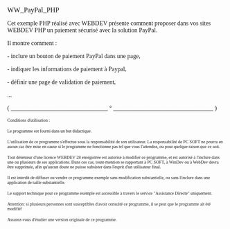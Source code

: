  
<span style="font-family:Arial sans-serif;font-size:16px;">WW\_PayPal\_PHP</span>

  
<span style="font-family:Arial sans-serif;font-size:14px;">Cet exemple PHP réalisé avec WEBDEV présente comment proposer dans vos sites WEBDEV PHP un paiement sécurisé avec la solution PayPal. </span>

<span style="font-family:Arial sans-serif;font-size:14px;">Il montre comment :</span>

<span style="font-family:Arial sans-serif;font-size:14px;">- inclure un bouton de paiement PayPal dans une page,</span>

<span style="font-family:Arial sans-serif;font-size:14px;">- indiquer les informations de paiement à Paypal,</span>

<span style="font-family:Arial sans-serif;font-size:14px;">- définir une page de validation de paiement,</span>

<span style="font-family:Arial sans-serif;font-size:14px;">... </span>

  
  
<span style="font-family:Arial sans-serif;font-size:14px;">( \_\_\_\_\_\_\_\_\_\_\_\_\_\_\_\_\_\_\_\_\_\_\_\_\_\_\_\_\_\_\_\_ ° \_\_\_\_\_\_\_\_\_\_\_\_\_\_\_\_\_\_\_\_\_\_\_\_\_\_\_\_\_\_\_\_\_ )</span>

  
<span style="font-family:Arial sans-serif;font-size:10px;">Conditions d'utilisation :</span>

<span style="font-family:Arial sans-serif;font-size:10px;">Le programme est fourni dans un but didactique.</span>

<span style="font-family:Arial sans-serif;font-size:10px;">L'utilisation de ce programme s'effectue sous la responsabilité de son utilisateur. La responsabilité de PC SOFT ne pourra en aucun cas être mise en cause si le programme ne fonctionne pas tel que vous l'attendez, ou pour quelque raison que ce soit. </span>

<span style="font-family:Arial sans-serif;font-size:10px;">Tout détenteur d'une licence WEBDEV 28 enregistrée est autorisé à modifier ce programme, et est autorisé à l'inclure dans une ou plusieurs de ses applications. Dans ces cas, toute mention se rapportant à PC SOFT, à WinDev ou à WebDev devra être supprimée, afin qu'aucun doute ne puisse subsister dans l'esprit d'un utilisateur final.</span>

<span style="font-family:Arial sans-serif;font-size:10px;">Il est interdit de diffuser ou vendre ce programme exemple sans modification substantielle, ou sans l'inclure dans une application de taille substantielle.</span>

<span style="font-family:Arial sans-serif;font-size:10px;">Le support technique pour ce programme exemple est accessible à travers le service "Assistance Directe" uniquement.</span>

<span style="font-family:Arial sans-serif;font-size:10px;">Attention: si plusieurs personnes sont susceptibles d'avoir consulté ce programme, il se peut que le programme ait été modifié! </span>

<span style="font-family:Arial sans-serif;font-size:10px;">Assurez-vous d'étudier une version originale de ce programme.</span>

  
  